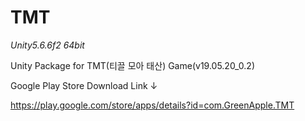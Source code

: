 # TMT
*Unity5.6.6f2 64bit*

Unity Package for TMT(티끌 모아 태산) Game(v19.05.20_0.2)

Google Play Store Download Link ↓

https://play.google.com/store/apps/details?id=com.GreenApple.TMT
